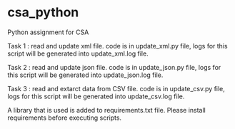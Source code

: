 # csa_python
Python assignment for CSA

Task 1 : read and update xml file.
         code is in update_xml.py file,
         logs for this script will be generated into update_xml.log file.
         
         
Task 2 : read and update json file.
         code is in update_json.py file,
         logs for this script will be generated into update_json.log file.
         
         
Task 3 : read and extarct data from CSV file.
         code is in update_csv.py file,
         logs for this script will be generated into update_csv.log file.
         
A library that is used is added to requirements.txt file. 
Please install requirements before executing scripts.






